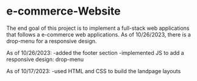 # e-commerce-Website
The end goal of this project is to implement a full-stack web applications that follows a e-commerce web applications.
As of 10/26/2023, there is a drop-menu for a responsive design.

As of 10/26/2023:
-added the footer section
-implemented JS to add a responsive design: drop-menu 

As of 10/17/2023:
-used HTML and CSS to build the landpage layouts
